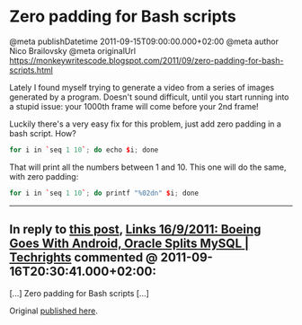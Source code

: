 # Zero padding for Bash scripts

@meta publishDatetime 2011-09-15T09:00:00.000+02:00
@meta author Nico Brailovsky
@meta originalUrl https://monkeywritescode.blogspot.com/2011/09/zero-padding-for-bash-scripts.html

Lately I found myself trying to generate a video from a series of images generated by a program. Doesn't sound difficult, until you start running into a stupid issue: your 1000th frame will come before your 2nd frame!

Luckily there's a very easy fix for this problem, just add zero padding in a bash script. How?

```c++
for i in `seq 1 10`; do echo $i; done
```

That will print all the numbers between 1 and 10. This one will do the same, with zero padding:

```c++
for i in `seq 1 10`; do printf "%02dn" $i; done
```


---
## In reply to [this post](), [Links 16/9/2011: Boeing Goes With Android, Oracle Splits MySQL | Techrights](http://techrights.org/2011/09/16/boeing-goes-with-android/) commented @ 2011-09-16T20:30:41.000+02:00:

[...] Zero padding for Bash scripts [...]

Original [published here](/blog_md/2011/0915_ZeropaddingforBashscripts.md).

